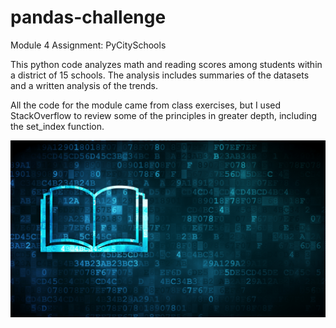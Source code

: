 # pandas-challenge

Module 4 Assignment: PyCitySchools

This python code analyzes math and reading scores among students within a district of 15 schools. The analysis includes summaries of the datasets and a written analysis of the trends. 

All the code for the module came from class exercises, but I used StackOverflow to review some of the principles in greater depth, including the set_index function. 

![Alt text](Images/education.png)
